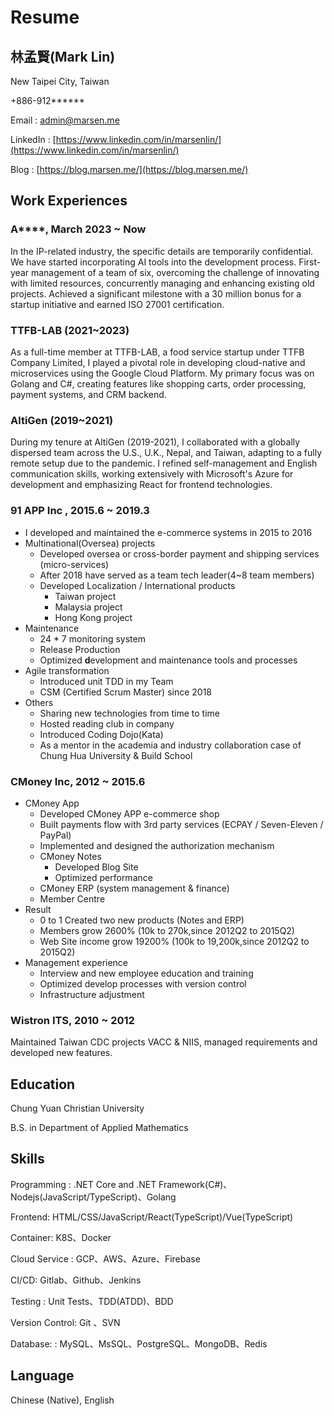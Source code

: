 # Resume

## **林孟賢(Mark Lin)**

New Taipei City, Taiwan

+886-912******

Email : [admin@marsen.me](mailto:admin@marsen.me)

LinkedIn : [https://www.linkedin.com/in/marsenlin/](https://www.linkedin.com/in/marsenlin/)

Blog : [https://blog.marsen.me/](https://blog.marsen.me/)

## Work Experiences

### A****, March 2023 ~ Now

In the IP-related industry, the specific details are temporarily confidential.  
We have started incorporating AI tools into the development process.
First-year management of a team of six, overcoming the challenge of innovating with limited resources, concurrently managing and enhancing existing old projects.
Achieved a significant milestone with a 30 million bonus for a startup initiative and earned ISO 27001 certification.

### TTFB-LAB (2021~2023)

As a full-time member at TTFB-LAB, a food service startup under TTFB Company Limited, I played a pivotal role in developing cloud-native and microservices using the Google Cloud Platform. My primary focus was on Golang and C#, creating features like shopping carts, order processing, payment systems, and CRM backend.

### AltiGen (2019~2021)

During my tenure at AltiGen (2019-2021), I collaborated with a globally dispersed team across the U.S., U.K., Nepal, and Taiwan, adapting to a fully remote setup due to the pandemic. I refined self-management and English communication skills, working extensively with Microsoft's Azure for development and emphasizing React for frontend technologies.

### 91 APP Inc , 2015.6 ~ 2019.3

- I developed and maintained the e-commerce systems in 2015 to 2016
- Multinational(Oversea) projects
  - Developed oversea or cross-border payment and shipping services (micro-services)
  - After 2018 have served as a team tech leader(4~8 team members)
  - Developed Localization / International products
    - Taiwan project
    - Malaysia project
    - Hong Kong project
- Maintenance
  - 24 \* 7 monitoring system
  - Release Production
  - Optimized **d**evelopment and maintenance tools and processes
- Agile transformation
  - Introduced unit TDD in my Team
  - CSM (Certified Scrum Master) since 2018
- Others
  - Sharing new technologies from time to time
  - Hosted reading club in company
  - Introduced Coding Dojo(Kata)
  - As a mentor in the academia and industry collaboration case of Chung Hua University & Build School

### CMoney Inc, 2012 ~ 2015.6

- CMoney App
  - Developed CMoney APP e-commerce shop
  - Built payments flow with 3rd party services (ECPAY / Seven-Eleven / PayPal)
  - Implemented and designed the authorization mechanism
  - CMoney Notes
    - Developed Blog Site
    - Optimized performance
  - CMoney ERP (system management & finance)
  - Member Centre
- Result
  - 0 to 1 Created two new products (Notes and ERP)
  - Members grow 2600% (10k to 270k,since 2012Q2 to 2015Q2)
  - Web Site income grow 19200% (100k to 19,200k,since 2012Q2 to 2015Q2)
- Management experience
  - Interview and new employee education and training
  - Optimized develop processes with version control
  - Infrastructure adjustment

### Wistron ITS, 2010 ~ 2012

Maintained Taiwan CDC projects VACC & NIIS, managed requirements and developed new features.

## Education

Chung Yuan Christian University

B.S. in Department of Applied Mathematics

## Skills

Programming : .NET Core and .NET Framework(C#)、Nodejs(JavaScript/TypeScript)、Golang

Frontend: HTML/CSS/JavaScript/React(TypeScript)/Vue(TypeScript)

Container: K8S、Docker

Cloud Service : GCP、AWS、Azure、Firebase

CI/CD: Gitlab、Github、Jenkins

Testing : Unit Tests、TDD(ATDD)、BDD

Version Control: Git 、SVN

Database: : MySQL、MsSQL、PostgreSQL、MongoDB、Redis

## Language

Chinese (Native), English
